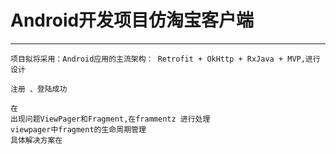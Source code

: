 # Android开发项目仿淘宝客户端

***
    项目拟将采用：Android应用的主流架构： Retrofit + OkHttp + RxJava + MVP,进行设计
    
    注册 、登陆成功
    
    在
    出现问题ViewPager和Fragment,在frammentz 进行处理
    viewpager中fragment的生命周期管理
    具体解决方案在